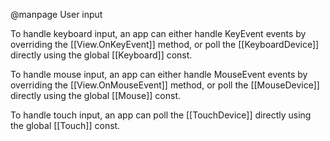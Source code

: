 
@manpage User input

To handle keyboard input, an app can either handle KeyEvent events by overriding the [[View.OnKeyEvent]] method, or poll the [[KeyboardDevice]] directly using the global [[Keyboard]] const.

To handle mouse input, an app can either handle MouseEvent events by overriding the [[View.OnMouseEvent]] method, or poll the [[MouseDevice]] directly using the global [[Mouse]] const.

To handle touch input, an app can poll the [[TouchDevice]] directly using the global [[Touch]] const.


